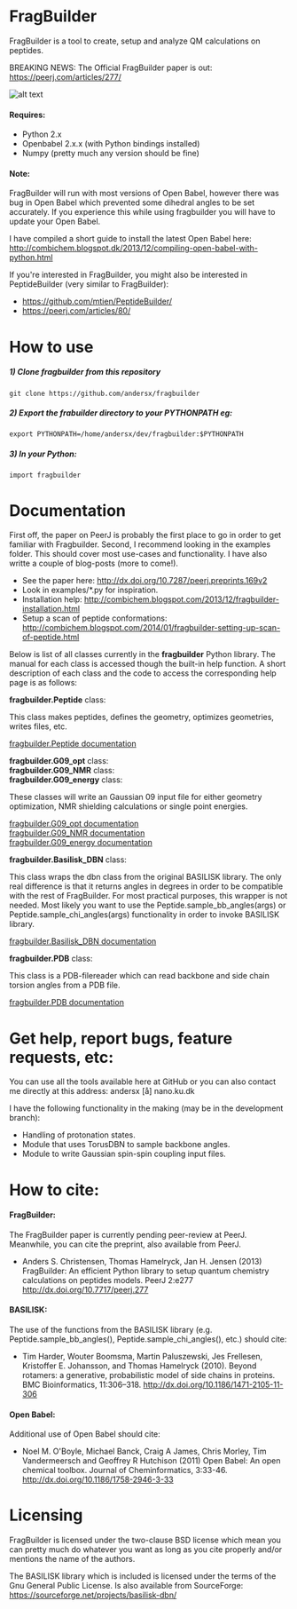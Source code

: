 FragBuilder
===========

FragBuilder is a tool to create, setup and analyze QM calculations on peptides.

BREAKING NEWS: The Official FragBuilder paper is out: https://peerj.com/articles/277/

![alt text](https://dl.dropboxusercontent.com/u/17435887/fragbuilder/model_angles_crop.png "Di-alanine peptide")
#### Requires:
 - Python 2.x
 - Openbabel 2.x.x (with Python bindings installed)
 - Numpy (pretty much any version should be fine)


#### Note: 
FragBuilder will run with most versions of Open Babel, however there was bug in Open Babel which prevented some dihedral angles to be set accurately. If you experience this while using fragbuilder you will have to update your Open Babel.

I have compiled a short guide to install the latest Open Babel here:
http://combichem.blogspot.dk/2013/12/compiling-open-babel-with-python.html

If you're interested in FragBuilder, you might also be interested in PeptideBuilder (very similar to FragBuilder):
- https://github.com/mtien/PeptideBuilder/
- https://peerj.com/articles/80/

How to use
==========

##### 1) Clone fragbuilder from this repository

    git clone https://github.com/andersx/fragbuilder

##### 2) Export the frabuilder directory to your PYTHONPATH eg:

    export PYTHONPATH=/home/andersx/dev/fragbuilder:$PYTHONPATH

##### 3) In your Python:

    import fragbuilder

Documentation
=============

First off, the paper on PeerJ is probably the first place to go in order to get familiar with Fragbuilder. Second, I recommend looking in the examples folder. This should cover most use-cases and functionality. I have also writte a couple of blog-posts (more to come!).

 - See the paper here: http://dx.doi.org/10.7287/peerj.preprints.169v2
 - Look in examples/\*.py for inspiration.
 - Installation help: http://combichem.blogspot.com/2013/12/fragbuilder-installation.html
 - Setup a scan of peptide conformations: http://combichem.blogspot.com/2014/01/fragbuilder-setting-up-scan-of-peptide.html

Below is list of all classes currently in the **fragbuilder** Python library. The manual for each class is accessed though the built-in help function. A short description of each class and the code to access the corresponding help page is as follows:

**fragbuilder.Peptide** class:

This class makes peptides, defines the geometry, optimizes geometries, writes files, etc.

[fragbuilder.Peptide documentation](https://rawgithub.com/jensengroup/fragbuilder/master/doc/fragbuilder.Peptide.html)

**fragbuilder.G09_opt** class:  
**fragbuilder.G09_NMR** class:  
**fragbuilder.G09_energy** class:

These classes will write an Gaussian 09 input file for either geometry optimization, NMR shielding calculations or single point energies.

[fragbuilder.G09_opt documentation](https://rawgithub.com/jensengroup/fragbuilder/master/doc/fragbuilder.G09_opt.html)  
[fragbuilder.G09_NMR documentation](https://rawgithub.com/jensengroup/fragbuilder/master/doc/fragbuilder.G09_NMR.html)  
[fragbuilder.G09_energy documentation](https://rawgithub.com/jensengroup/fragbuilder/master/doc/fragbuilder.G09_energy.html)

**fragbuilder.Basilisk_DBN** class:
 
This class wraps the dbn class from the original BASILISK library. The only real difference is that it returns angles in degrees in order to be compatible with the rest of FragBuilder.
For most practical purposes, this wrapper is not needed. Most likely you want to use the Peptide.sample_bb_angles(args) or Peptide.sample_chi_angles(args) functionality in order to invoke BASILISK library. 

[fragbuilder.Basilisk_DBN documentation](https://rawgithub.com/jensengroup/fragbuilder/master/doc/fragbuilder.Basilisk_DBN.html)


**fragbuilder.PDB** class:
 
This class is a PDB-filereader which can read backbone and side chain torsion angles from a PDB file. 

[fragbuilder.PDB documentation](https://rawgithub.com/jensengroup/fragbuilder/master/doc/fragbuilder.PDB.html)


Get help, report bugs, feature requests, etc:
===============================

You can use all the tools available here at GitHub or you can also contact me directly at this address: andersx [å] nano.ku.dk

I have the following functionality in the making (may be in the development branch):
 
- Handling of protonation states.
- Module that uses TorusDBN to sample backbone angles.
- Module to write Gaussian spin-spin coupling input files.



How to cite:
===============================

#### FragBuilder:
The FragBuilder paper is currently pending peer-review at PeerJ. Meanwhile, you can cite the preprint, also available from PeerJ.
- Anders S. Christensen, Thomas Hamelryck, Jan H. Jensen (2013) FragBuilder: An efficient Python library to setup quantum chemistry calculations on peptides models. PeerJ 2:e277 http://dx.doi.org/10.7717/peerj.277

#### BASILISK:
The use of the functions from the BASILISK library (e.g. Peptide.sample\_bb\_angles(), Peptide.sample\_chi\_angles(), etc.) should cite:

- Tim Harder, Wouter Boomsma,  Martin Paluszewski, Jes Frellesen, Kristoffer E. Johansson, and Thomas Hamelryck  (2010). Beyond rotamers: a generative, probabilistic model of
side chains in proteins. BMC Bioinformatics, 11:306–318. http://dx.doi.org/10.1186/1471-2105-11-306


#### Open Babel:
Additional use of Open Babel should cite:

- Noel M. O'Boyle, Michael Banck, Craig A James, Chris Morley, Tim Vandermeersch and Geoffrey R Hutchison (2011) Open Babel: An open chemical toolbox. Journal of Cheminformatics, 3:33-46. http://dx.doi.org/10.1186/1758-2946-3-33



Licensing
=========
FragBuilder is licensed under the two-clause BSD license which mean you can pretty much do whatever you want as long as you cite properly and/or mentions the name of the authors. 

The BASILISK library which is included is licensed under the terms of the Gnu General Public License. Is also available from SourceForge: https://sourceforge.net/projects/basilisk-dbn/



